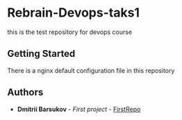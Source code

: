 # Rebrain-Devops-taks1
this is the test repository for devops course

## Getting Started
There is a nginx default configuration file in this repository

## Authors
* **Dmitrii Barsukov** - *First project* - [FirstRepo](https://github.com/dmbarsukov/rebrain-devops-task-checkout)

